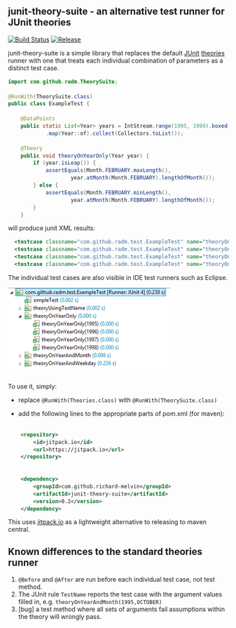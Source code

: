 ## junit-theory-suite - an alternative test runner for JUnit theories

[![Build Status](https://travis-ci.org/richard-melvin/junit-theory-suite.svg?branch=master)](https://travis-ci.org/richard-melvin/junit-theory-suite) [![Release](https://img.shields.io/github/release/richard-melvin/junit-theory-suite.svg?label=JitPack)](https://img.shields.io/github/release/richard-melvin/junit-theory-suite.svg?label=JitPack)


junit-theory-suite is a simple library that replaces the default [JUnit](https://github.com/junit-team/junit)
[theories](https://github.com/junit-team/junit/wiki/Theories) runner with
one that treats each individual combination of parameters as a distinct test case.

```java
import com.github.radm.TheorySuite;

@RunWith(TheorySuite.class)
public class ExampleTest {

	@DataPoints
	public static List<Year> years = IntStream.range(1995, 1999).boxed()
			.map(Year::of).collect(Collectors.toList());

	@Theory
	public void theoryOnYearOnly(Year year) {
		if (year.isLeap()) {
			assertEquals(Month.FEBRUARY.maxLength(),
					year.atMonth(Month.FEBRUARY).lengthOfMonth());
		} else {
			assertEquals(Month.FEBRUARY.minLength(),
					year.atMonth(Month.FEBRUARY).lengthOfMonth());
		}
	}

```

will produce junit XML results:

```xml
  <testcase classname="com.github.radm.test.ExampleTest" name="theoryOnYearOnly(1995)" time="0"/>
  <testcase classname="com.github.radm.test.ExampleTest" name="theoryOnYearOnly(1996)" time="0"/>
  <testcase classname="com.github.radm.test.ExampleTest" name="theoryOnYearOnly(1997)" time="0"/>
  <testcase classname="com.github.radm.test.ExampleTest" name="theoryOnYearOnly(1998)" time="0.001"/>
```

The individual test cases are also visible in IDE test runners such as Eclipse.

![Eclipse runner](runner.png?raw=true)

To use it, simply:


- replace `@RunWith(Theories.class)` with `@RunWith(TheorySuite.class)`

- add the following lines to the appropriate parts of pom.xml (for maven):

```xml

	<repository>
	    <id>jitpack.io</id>
	    <url>https://jitpack.io</url>
	</repository>


	<dependency>
	    <groupId>com.github.richard-melvin</groupId>
	    <artifactId>junit-theory-suite</artifactId>
	    <version>0.2</version>
	</dependency>

```

This uses [jitpack.io](https://jitpack.io/) as a lightweight alternative to releasing to maven central.

## Known differences to the standard theories runner

1. `@Before` and `@After` are run before each individual test case, not test method.
2. The JUnit rule `TestName` reports the test case with the argument values filled in, e.g. `theoryOnYearAndMonth(1995,OCTOBER)`
2. [bug] a test method where all sets of arguments fail assumptions within the theory will wrongly pass.




